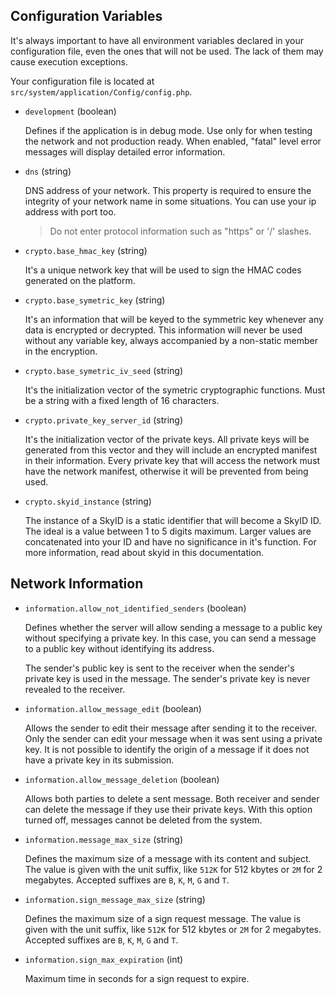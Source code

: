 ## Configuration Variables

It's always important to have all environment variables declared in your configuration file, even the ones that will not be used. The lack of them may cause execution exceptions.

Your configuration file is located at `src/system/application/Config/config.php`.

- `development` (boolean)

   Defines if the application is in debug mode. Use only for when testing the network and not production ready. When enabled, "fatal" level error messages will display detailed error information.

- `dns` (string)

   DNS address of your network. This property is required to ensure the integrity of your network name in some situations. You can use your ip address with port too.
   
   > Do not enter protocol information such as "https" or '/' slashes.

- `crypto.base_hmac_key` (string)

   It's a unique network key that will be used to sign the HMAC codes generated on the platform.

- `crypto.base_symetric_key` (string)

   It's an information that will be keyed to the symmetric key whenever any data is encrypted or decrypted. This information will never be used without any variable key, always accompanied by a non-static member in the encryption.

- `crypto.base_symetric_iv_seed` (string)

   It's the initialization vector of the symetric cryptographic functions. Must be a string with a fixed length of 16 characters.

- `crypto.private_key_server_id` (string)

   It's the initialization vector of the private keys. All private keys will be generated from this vector and they will include an encrypted manifest in their information. Every private key that will access the network must have the network manifest, otherwise it will be prevented from being used.

- `crypto.skyid_instance` (string)

   The instance of a SkyID is a static identifier that will become a SkyID ID. The ideal is a value between 1 to 5 digits maximum. Larger values are concatenated into your ID and have no significance in it's function. For more information, read about skyid in this documentation.

## Network Information

- `information.allow_not_identified_senders` (boolean)

   Defines whether the server will allow sending a message to a public key without specifying a private key. In this case, you can send a message to a public key without identifying its address.

   The sender's public key is sent to the receiver when the sender's private key is used in the message. The sender's private key is never revealed to the receiver.

- `information.allow_message_edit` (boolean)

   Allows the sender to edit their message after sending it to the receiver. Only the sender can edit your message when it was sent using a private key. It is not possible to identify the origin of a message if it does not have a private key in its submission.

- `information.allow_message_deletion` (boolean)

   Allows both parties to delete a sent message. Both receiver and sender can delete the message if they use their private keys. With this option turned off, messages cannot be deleted from the system.

- `information.message_max_size` (string)

   Defines the maximum size of a message with its content and subject. The value is given with the unit suffix, like `512K` for 512 kbytes or `2M` for 2 megabytes. Accepted suffixes are `B`, `K`, `M`, `G` and `T`.

- `information.sign_message_max_size` (string)

   Defines the maximum size of a sign request message. The value is given with the unit suffix, like `512K` for 512 kbytes or `2M` for 2 megabytes. Accepted suffixes are `B`, `K`, `M`, `G` and `T`.

- `information.sign_max_expiration` (int)

   Maximum time in seconds for a sign request to expire.